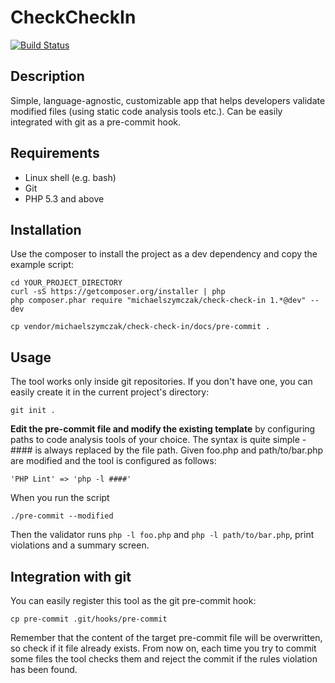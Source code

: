 CheckCheckIn
============

[![Build Status](https://travis-ci.org/michaelszymczak/CheckCheckIn.svg?branch=master)](https://travis-ci.org/michaelszymczak/CheckCheckIn)

Description
-----------
Simple, language-agnostic, customizable app that helps developers validate modified files (using static code analysis tools etc.).
Can be easily integrated with git as a pre-commit hook.

Requirements
------------

- Linux shell (e.g. bash)
- Git
- PHP 5.3 and above

Installation
-----------
Use the composer to install the project as a dev dependency and copy the example script:

    cd YOUR_PROJECT_DIRECTORY
    curl -sS https://getcomposer.org/installer | php
    php composer.phar require "michaelszymczak/check-check-in 1.*@dev" --dev

    cp vendor/michaelszymczak/check-check-in/docs/pre-commit .


Usage
------------
The tool works only inside git repositories. If you don't have one, you can easily create it in the current project's directory:

    git init .

**Edit the pre-commit file and modify the existing template** by configuring paths to code analysis tools of your choice.
The syntax is quite simple - #### is always replaced by the file path. Given foo.php and path/to/bar.php are modified and the tool is configured as follows:

    'PHP Lint' => 'php -l ####'

When you run the script

    ./pre-commit --modified

Then the validator runs `php -l foo.php` and `php -l path/to/bar.php`, print violations and a summary screen.


Integration with git
-------------
You can easily register this tool as the git pre-commit hook:

    cp pre-commit .git/hooks/pre-commit

Remember that the content of the target pre-commit file will be overwritten, so check if it file already exists. From now on, each time you try
to commit some files the tool checks them and reject the commit if the rules violation has been found.



